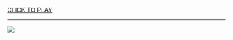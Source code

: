 
<a href="https://premium76.site?title=66_unblocked_games_minecraft&ref=13M">CLICK TO PLAY</a></h3>
<hr>

<a href="https://premium76.site?title=66_unblocked_games_minecraft&ref=13M"><img src="https://clearcache.store/games.png"></a>


